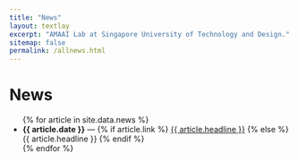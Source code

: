 ```yaml
---
title: "News"
layout: textlay
excerpt: "AMAAI Lab at Singapore University of Technology and Design."
sitemap: false
permalink: /allnews.html
---
```


# News

<ul>
{% for article in site.data.news %}
  <li>
    <strong>{{ article.date }}</strong> — 
    {% if article.link %}
      <a href="{{ article.link }}">{{ article.headline }}</a>
    {% else %}
      {{ article.headline }}
    {% endif %}
  </li>
{% endfor %}
</ul>
<br><br>
